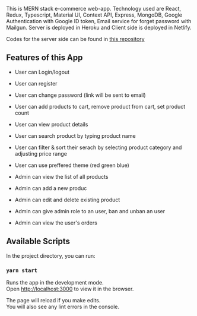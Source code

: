 This is MERN stack e-commerce web-app. Technology used are React, Redux, Typescript, Material UI, Context API, Express, MongoDB, Google Authentication with Google ID token, Email service for forget password with Mailgun. Server is deployed in Heroku and Client side is deployed in Netlify.

Codes for the server side can be found in [this repository](https://github.com/Chiranjibichapagain/e-commerce-server)

## Features of this App
 - User can Login/logout
 - User can register
 - User can change password (link will be sent to email)
 - User can add products to cart, remove product from cart, set product count
 - User can view product details
 - User can search product by typing product name
 - User can filter & sort their serach by selecting product category and adjusting price range
 - User can use preffered theme (red green blue)
 
 - Admin can view the list of all products
 - Admin can add a new produc
 - Admin can edit and delete existing product
 - Admin can give admin role to an user, ban and unban an user
 - Admin can view the user's orders
 

## Available Scripts

In the project directory, you can run:

### `yarn start`

Runs the app in the development mode.<br />
Open [http://localhost:3000](http://localhost:3000) to view it in the browser.

The page will reload if you make edits.<br />
You will also see any lint errors in the console.

